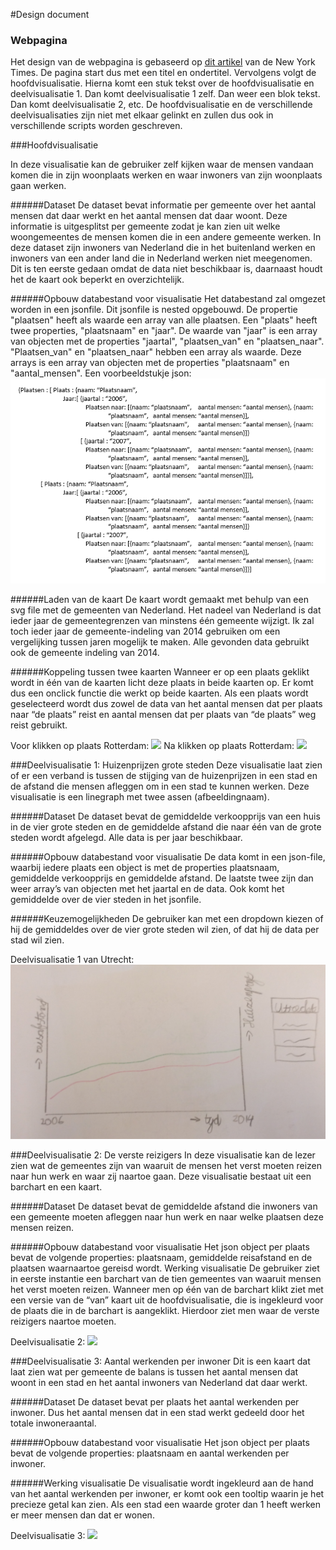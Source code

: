 #Design document

### Webpagina
Het design van de webpagina is gebaseerd op [dit artikel](http://www.nytimes.com/interactive/2015/05/03/upshot/the-best-and-worst-places-to-grow-up-how-your-area-compares.html?&contentId=&mediaId=&referrer=http%3A%2F%2Fwww.nytimes.com%2Fpages%2Fmultimedia%2Findex.html%3Fmodule%3DSiteIndex%26region%3DFooter%26pgtype%3Dsectionfront&priority=true&action=click&contentCollection=U.S.&region=Footer&module=WhatsNext&version=WhatsNext&contentID=WhatsNext&moduleDetail=undefined&pgtype=Multimedia)
van de New York Times. De pagina start dus met een titel en ondertitel. Vervolgens volgt de hoofdvisualisatie. Hierna komt een stuk tekst over de hoofdvisualisatie en deelvisualisatie 1. Dan komt deelvisualisatie 1 zelf. Dan weer een blok tekst. Dan komt deelvisualisatie 2, etc. De hoofdvisualisatie en de verschillende deelvisualisaties zijn niet met elkaar gelinkt en zullen dus ook in verschillende scripts worden geschreven. 


###Hoofdvisualisatie

In deze visualisatie kan de gebruiker zelf kijken waar de mensen vandaan komen die in zijn woonplaats werken en waar inwoners van zijn woonplaats gaan werken. 

######Dataset
De dataset bevat informatie per gemeente over het aantal mensen dat daar werkt en het aantal mensen dat daar woont. Deze informatie is uitgesplitst per gemeente zodat je kan zien uit welke woongemeentes de mensen komen die in een andere gemeente werken. In deze dataset zijn inwoners van Nederland die in het buitenland werken en inwoners van een ander land die in Nederland werken niet meegenomen. Dit is ten eerste gedaan omdat de data niet beschikbaar is, daarnaast houdt het de kaart ook beperkt en overzichtelijk. 

######Opbouw databestand voor visualisatie
Het databestand zal omgezet worden in een jsonfile. Dit jsonfile is nested opgebouwd. De propertie "plaatsen" heeft als waarde een array van alle plaatsen. Een "plaats" heeft twee properties, "plaatsnaam" en  "jaar". De waarde van "jaar" is een array van objecten met de properties "jaartal", "plaatsen_van" en "plaatsen_naar". "Plaatsen_van" en "plaatsen_naar" hebben een array als waarde. Deze arrays is een array van objecten met de properties "plaatsnaam" en "aantal_mensen". 
Een voorbeeldstukje json:
![](doc/json.png)


######Laden van de kaart
De kaart wordt gemaakt met behulp van een svg file met de gemeenten van Nederland. Het nadeel van Nederland is dat ieder jaar de gemeentegrenzen van minstens één gemeente wijzigt. Ik zal toch ieder jaar de gemeente-indeling van 2014 gebruiken om een vergelijking tussen jaren mogelijk te maken. Alle gevonden data gebruikt ook de gemeente indeling van 2014. 

######Koppeling tussen twee kaarten
Wanneer er op een plaats geklikt wordt in één van de kaarten licht deze plaats in beide kaarten op. Er komt dus een onclick functie die werkt op beide kaarten. Als een plaats wordt geselecteerd wordt dus zowel de data van het aantal mensen dat per plaats naar “de plaats” reist en aantal mensen dat per plaats van “de plaats” weg reist gebruikt. 

Voor klikken op plaats Rotterdam:
![](doc/hoofdvisualisatie1.png)
Na klikken op plaats Rotterdam:
![](doc/hoofdvisualisatie2.png)

###Deelvisualisatie 1: Huizenprijzen grote steden
Deze visualisatie laat zien of er een verband is tussen de stijging van de huizenprijzen in een stad en de afstand die mensen afleggen om in een stad te kunnen werken. Deze visualisatie is een linegraph met twee assen (afbeeldingnaam).

######Dataset
De dataset bevat de gemiddelde verkoopprijs van een huis in de vier grote steden en de gemiddelde afstand die naar één van de grote steden wordt afgelegd. Alle data is per jaar beschikbaar.

######Opbouw databestand voor visualisatie
De data komt in een json-file, waarbij iedere plaats een object is met de properties plaatsnaam, gemiddelde verkoopprijs en gemiddelde afstand. De laatste twee zijn dan weer array’s van objecten met het jaartal en de data. Ook komt het gemiddelde over de vier steden in het jsonfile. 

######Keuzemogelijkheden
De gebruiker kan met een dropdown kiezen of hij de gemiddeldes over de vier grote steden wil zien, of dat hij de data per stad wil zien. 

Deelvisualisatie 1 van Utrecht:
![](doc/deelvisualisatie1.png)
 
###Deelvisualisatie 2: De verste reizigers
In deze visualisatie kan de lezer zien wat de gemeentes zijn van waaruit de mensen het verst moeten reizen naar hun werk en waar zij naartoe gaan. Deze visualisatie bestaat uit een barchart en een kaart. 

######Dataset
De dataset bevat de gemiddelde afstand die inwoners van een gemeente moeten afleggen naar hun werk en naar welke plaatsen deze mensen reizen. 

######Opbouw databestand voor visualisatie
Het json object per plaats bevat de volgende properties: plaatsnaam, gemiddelde reisafstand en de plaatsen waarnaartoe gereisd wordt. 
Werking visualisatie
De gebruiker ziet in eerste instantie een barchart van de tien gemeentes van waaruit mensen het verst moeten reizen. Wanneer men op één van de barchart klikt ziet met een versie van de “van” kaart uit de hoofdvisualisatie, die is ingekleurd voor de plaats die in de barchart is aangeklikt. Hierdoor ziet men waar de verste reizigers naartoe moeten. 

Deelvisualisatie 2:
![](doc/deelvisualisatie2.png)

###Deelvisualisatie 3: Aantal werkenden per inwoner
Dit is een kaart dat laat zien wat per gemeente de balans is tussen het aantal mensen dat woont in een stad en het aantal inwoners van Nederland dat daar werkt. 

######Dataset
De dataset bevat per plaats het aantal werkenden per inwoner. Dus het aantal mensen dat in een stad werkt gedeeld door het totale inwoneraantal. 

######Opbouw databestand voor visualisatie
Het json object per plaats bevat de volgende properties: plaatsnaam en aantal werkenden per inwoner. 

######Werking visualisatie
De visualisatie wordt ingekleurd aan de hand van het aantal werkenden per inwoner, er komt ook een tooltip waarin je het precieze getal kan zien. Als een stad een waarde groter dan 1 heeft werken er meer mensen dan dat er wonen. 

Deelvisualisatie 3:
![](doc/deelvisualisatie3.png)
